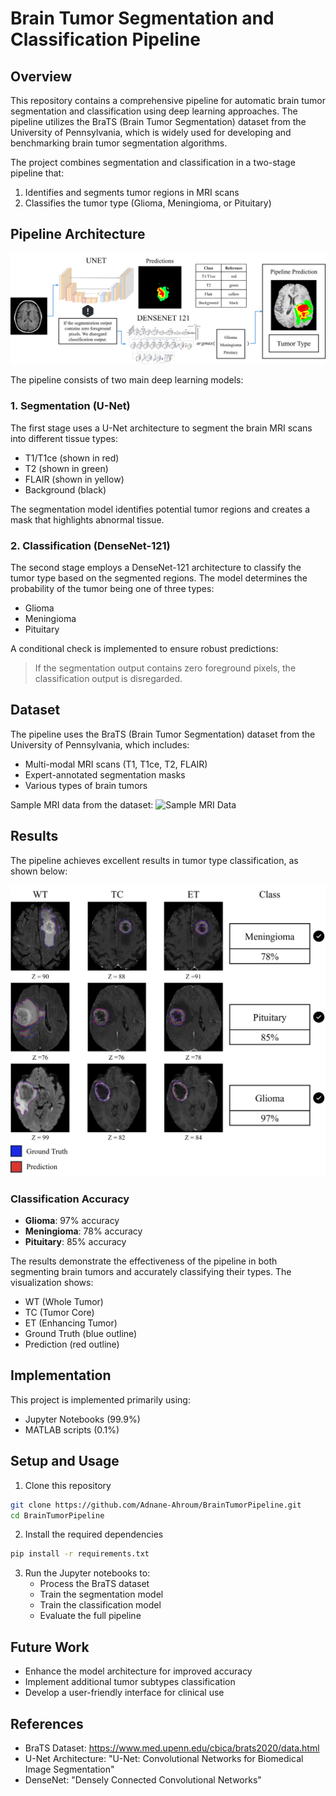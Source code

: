 # Brain Tumor Segmentation and Classification Pipeline

## Overview
This repository contains a comprehensive pipeline for automatic brain tumor segmentation and classification using deep learning approaches. The pipeline utilizes the BraTS (Brain Tumor Segmentation) dataset from the University of Pennsylvania, which is widely used for developing and benchmarking brain tumor segmentation algorithms.

The project combines segmentation and classification in a two-stage pipeline that:
1. Identifies and segments tumor regions in MRI scans
2. Classifies the tumor type (Glioma, Meningioma, or Pituitary)

## Pipeline Architecture
![Pipeline Architecture](architecture.png)

The pipeline consists of two main deep learning models:

### 1. Segmentation (U-Net)
The first stage uses a U-Net architecture to segment the brain MRI scans into different tissue types:
- T1/T1ce (shown in red)
- T2 (shown in green)
- FLAIR (shown in yellow)
- Background (black)

The segmentation model identifies potential tumor regions and creates a mask that highlights abnormal tissue.

### 2. Classification (DenseNet-121)
The second stage employs a DenseNet-121 architecture to classify the tumor type based on the segmented regions. The model determines the probability of the tumor being one of three types:
- Glioma
- Meningioma
- Pituitary

A conditional check is implemented to ensure robust predictions:
> If the segmentation output contains zero foreground pixels, the classification output is disregarded.

## Dataset
The pipeline uses the BraTS (Brain Tumor Segmentation) dataset from the University of Pennsylvania, which includes:
- Multi-modal MRI scans (T1, T1ce, T2, FLAIR)
- Expert-annotated segmentation masks
- Various types of brain tumors

Sample MRI data from the dataset:
![Sample MRI Data](Untitled_design.gif)

## Results
The pipeline achieves excellent results in tumor type classification, as shown below:

![Classification Results](Result.png)

### Classification Accuracy
- **Glioma**: 97% accuracy
- **Meningioma**: 78% accuracy
- **Pituitary**: 85% accuracy

The results demonstrate the effectiveness of the pipeline in both segmenting brain tumors and accurately classifying their types. The visualization shows:
- WT (Whole Tumor)
- TC (Tumor Core)
- ET (Enhancing Tumor)
- Ground Truth (blue outline)
- Prediction (red outline)

## Implementation
This project is implemented primarily using:
- Jupyter Notebooks (99.9%)
- MATLAB scripts (0.1%)

## Setup and Usage
1. Clone this repository
```bash
git clone https://github.com/Adnane-Ahroum/BrainTumorPipeline.git
cd BrainTumorPipeline
```

2. Install the required dependencies
```bash
pip install -r requirements.txt
```

3. Run the Jupyter notebooks to:
   - Process the BraTS dataset
   - Train the segmentation model
   - Train the classification model
   - Evaluate the full pipeline

## Future Work
- Enhance the model architecture for improved accuracy
- Implement additional tumor subtypes classification
- Develop a user-friendly interface for clinical use

## References
- BraTS Dataset: https://www.med.upenn.edu/cbica/brats2020/data.html
- U-Net Architecture: "U-Net: Convolutional Networks for Biomedical Image Segmentation"
- DenseNet: "Densely Connected Convolutional Networks"
